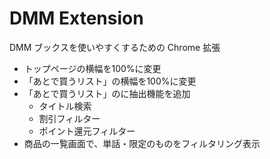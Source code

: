 # DMM Extension

DMM ブックスを使いやすくするための Chrome 拡張

- トップページの横幅を100%に変更
- 「あとで買うリスト」の横幅を100%に変更
- 「あとで買うリスト」のに抽出機能を追加
  - タイトル検索
  - 割引フィルター
  - ポイント還元フィルター
- 商品の一覧画面で、単話・限定のものをフィルタリング表示
